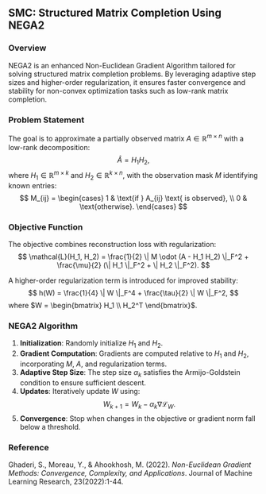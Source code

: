 ## SMC: Structured Matrix Completion Using NEGA2

### **Overview**
NEGA2 is an enhanced Non-Euclidean Gradient Algorithm tailored for solving structured matrix completion problems. By leveraging adaptive step sizes and higher-order regularization, it ensures faster convergence and stability for non-convex optimization tasks such as low-rank matrix completion.


### **Problem Statement**
The goal is to approximate a partially observed matrix $A \in \mathbb{R}^{m \times n}$ with a low-rank decomposition:
$$
\hat{A} = H_1 H_2,
$$
where $H_1 \in \mathbb{R}^{m \times k}$ and $H_2 \in \mathbb{R}^{k \times n}$, with the observation mask $M$ identifying known entries:
$$
M_{ij} =
\begin{cases}
1 & \text{if } A_{ij} \text{ is observed}, \\
0 & \text{otherwise}.
\end{cases}
$$

### **Objective Function**
The objective combines reconstruction loss with regularization:
$$
\mathcal{L}(H_1, H_2) = \frac{1}{2} \| M \odot (A - H_1 H_2) \|_F^2 + \frac{\mu}{2} (\| H_1 \|_F^2 + \| H_2 \|_F^2).
$$

A higher-order regularization term is introduced for improved stability:
$$
h(W) = \frac{1}{4} \| W \|_F^4 + \frac{\tau}{2} \| W \|_F^2,
$$
where $W = \begin{bmatrix} H_1 \\ H_2^T \end{bmatrix}$.


### **NEGA2 Algorithm**
1. **Initialization**: Randomly initialize $H_1$ and $H_2$.
2. **Gradient Computation**: Gradients are computed relative to $H_1$ and $H_2$, incorporating $M$, $A$, and regularization terms.
3. **Adaptive Step Size**: The step size $\alpha_k$ satisfies the Armijo-Goldstein condition to ensure sufficient descent.
4. **Updates**: Iteratively update $W$ using:
   $$
   W_{k+1} = W_k - \alpha_k \nabla \mathcal{L}_W.
   $$
5. **Convergence**: Stop when changes in the objective or gradient norm fall below a threshold.

### **Reference**
Ghaderi, S., Moreau, Y., & Ahookhosh, M. (2022). *Non-Euclidean Gradient Methods: Convergence, Complexity, and Applications*. Journal of Machine Learning Research, 23(2022):1-44.
